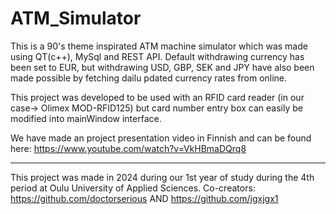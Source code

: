 # ATM_Simulator

This is a 90's theme inspirated ATM machine simulator which was made using QT(c++), MySql and REST API.
Default withdrawing currency has been set to EUR, but withdrawing USD, GBP, SEK and JPY have also been made possible by fetching dailu pdated currency rates from online.

This project was developed to be used with an RFID card reader (in our case-> Olimex MOD-RFID125) but card number entry box can easily be modified into mainWindow interface.

We have made an project presentation video in Finnish and can be found here: https://www.youtube.com/watch?v=VkHBmaDQrq8
____
This project was made in 2024 during our 1st year of study during the 4th period at Oulu University of Applied Sciences. 
Co-creators: https://github.com/doctorserious AND https://github.com/jgxjgx1
